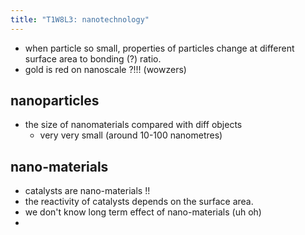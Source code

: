```yaml
---
title: "T1W8L3: nanotechnology"
---
```


- when particle so small, properties of particles change at different surface area to bonding (?) ratio.
- gold is red on nanoscale ?!!! (wowzers)

## nanoparticles

- the size of nanomaterials compared with diff objects
  - very very small (around 10-100 nanometres)

## nano-materials

- catalysts are nano-materials !!
- the reactivity of catalysts depends on the surface area.
- we don't know long term effect of nano-materials (uh oh)
-
